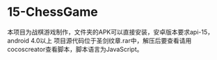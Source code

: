 # 15-ChessGame
本项目为战棋游戏制作，文件夹的APK可以直接安装，安卓版本要求api-15，android 4.0以上
项目源代码位于圣剑纹章.rar中，解压后要查看请用cocoscreator查看脚本，脚本语言为JavaScript。
